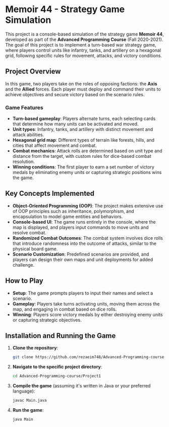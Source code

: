 
# Memoir 44 - Strategy Game Simulation

This project is a console-based simulation of the strategy game **Memoir 44**, developed as part of the **Advanced Programming Course** (Fall 2020-2021). The goal of this project is to implement a turn-based war strategy game, where players control units like infantry, tanks, and artillery on a hexagonal grid, following specific rules for movement, attacks, and victory conditions.

## Project Overview

In this game, two players take on the roles of opposing factions: the **Axis** and the **Allied** forces. Each player must deploy and command their units to achieve objectives and secure victory based on the scenario rules.

### Game Features

- **Turn-based gameplay**: Players alternate turns, each selecting cards that determine how many units can be activated and moved.
- **Unit types**: Infantry, tanks, and artillery with distinct movement and attack abilities.
- **Hexagonal grid map**: Different types of terrain like forests, hills, and cities that affect movement and combat.
- **Combat mechanics**: Attack rolls are determined based on unit type and distance from the target, with custom rules for dice-based combat resolution.
- **Winning conditions**: The first player to earn a set number of victory medals by eliminating enemy units or capturing strategic positions wins the game.

## Key Concepts Implemented

- **Object-Oriented Programming (OOP)**: The project makes extensive use of OOP principles such as inheritance, polymorphism, and encapsulation to model game entities and behaviors.
- **Console-based UI**: The game runs entirely in the console, where the map is displayed, and players input commands to move units and resolve combat.
- **Randomized Combat Outcomes**: The combat system involves dice rolls that introduce randomness into the outcome of attacks, similar to the physical board game.
- **Scenario Customization**: Predefined scenarios are provided, and players can design their own maps and unit deployments for added challenge.

## How to Play

- **Setup**: The game prompts players to input their names and select a scenario.
- **Gameplay**: Players take turns activating units, moving them across the map, and engaging in combat based on dice rolls.
- **Winning**: Players score victory medals by either destroying enemy units or capturing strategic objectives.

## Installation and Running the Game

1. **Clone the repository**:
   ```bash
   git clone https://github.com/rezaeim748/Advanced-Programming-course.git
   ```

2. **Navigate to the specific project directory**:
   ```bash
   cd Advanced-Programming-course/Project1
   ```

3. **Compile the game** (assuming it's written in Java or your preferred language):
   ```bash
   javac Main.java
   ```

4. **Run the game**:
   ```bash
   java Main
   ```
